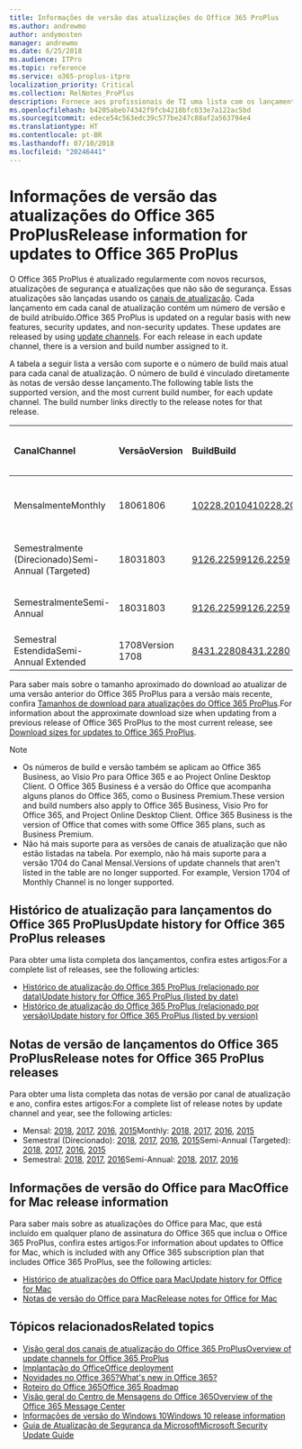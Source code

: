 ```yaml
---
title: Informações de versão das atualizações do Office 365 ProPlus
ms.author: andrewmo
author: andymosten
manager: andrewmo
ms.date: 6/25/2018
ms.audience: ITPro
ms.topic: reference
ms.service: o365-proplus-itpro
localization_priority: Critical
ms.collection: RelNotes_ProPlus
description: Fornece aos profissionais de TI uma lista com os lançamentos mais recentes para o Office 365 ProPlus para cada canal de atualização, e links para notas de versão e o histórico de atualizações
ms.openlocfilehash: b4205abeb74342f9fcb4218bfc033e7a122ac5bd
ms.sourcegitcommit: edece54c563edc39c577be247c88af2a563794e4
ms.translationtype: HT
ms.contentlocale: pt-BR
ms.lasthandoff: 07/10/2018
ms.locfileid: "20246441"
---
```

# <a name="release-information-for-updates-to-office-365-proplus"></a><span data-ttu-id="0518a-103">Informações de versão das atualizações do Office 365 ProPlus</span><span class="sxs-lookup"><span data-stu-id="0518a-103">Release information for updates to Office 365 ProPlus</span></span>

<span data-ttu-id="0518a-p101">O Office 365 ProPlus é atualizado regularmente com novos recursos, atualizações de segurança e atualizações que não são de segurança. Essas atualizações são lançadas usando os [canais de atualização](https://docs.microsoft.com/deployoffice/overview-of-update-channels-for-office-365-proplus). Cada lançamento em cada canal de atualização contém um número de versão e de build atribuído.</span><span class="sxs-lookup"><span data-stu-id="0518a-p101">Office 365 ProPlus is updated on a regular basis with new features, security updates, and non-security updates. These updates are released by using [update channels](https://docs.microsoft.com/deployoffice/overview-of-update-channels-for-office-365-proplus). For each release in each update channel, there is a version and build number assigned to it.</span></span> 

<span data-ttu-id="0518a-p102">A tabela a seguir lista a versão com suporte e o número de build mais atual para cada canal de atualização. O número de build é vinculado diretamente às notas de versão desse lançamento.</span><span class="sxs-lookup"><span data-stu-id="0518a-p102">The following table lists the supported version, and the most current build number, for each update channel. The build number links directly to the release notes for that release.</span></span> 

  
|<span data-ttu-id="0518a-109">**Canal**</span><span class="sxs-lookup"><span data-stu-id="0518a-109">**Channel**</span></span>|<span data-ttu-id="0518a-110">**Versão**</span><span class="sxs-lookup"><span data-stu-id="0518a-110">**Version**</span></span>|<span data-ttu-id="0518a-111">**Build**</span><span class="sxs-lookup"><span data-stu-id="0518a-111">**Build**</span></span>|<span data-ttu-id="0518a-112">**Data de lançamento**</span><span class="sxs-lookup"><span data-stu-id="0518a-112">**Release date**</span></span>|<span data-ttu-id="0518a-113">**Versão atual até**</span><span class="sxs-lookup"><span data-stu-id="0518a-113">**Current version supported until**</span></span>|
|:-----|:-----|:-----|:-----|:-----|
|<span data-ttu-id="0518a-114">Mensalmente</span><span class="sxs-lookup"><span data-stu-id="0518a-114">Monthly</span></span>  <br/> |<span data-ttu-id="0518a-115">1806</span><span class="sxs-lookup"><span data-stu-id="0518a-115">1806</span></span>  <br/> |[<span data-ttu-id="0518a-116">10228.20104</span><span class="sxs-lookup"><span data-stu-id="0518a-116">10228.20104</span></span>](monthly-channel-2018.md#version-1806-july-10)  <br/> | <span data-ttu-id="0518a-117">10 de julho de 2018</span><span class="sxs-lookup"><span data-stu-id="0518a-117">July 10, 2018</span></span>  <br/> |<span data-ttu-id="0518a-118">Lançamos a versão 1807</span><span class="sxs-lookup"><span data-stu-id="0518a-118">Version 1807 is released</span></span> <br/>|
|<span data-ttu-id="0518a-119">Semestralmente (Direcionado)</span><span class="sxs-lookup"><span data-stu-id="0518a-119">Semi-Annual (Targeted)</span></span>  <br/> |<span data-ttu-id="0518a-120">1803</span><span class="sxs-lookup"><span data-stu-id="0518a-120">1803</span></span>  <br/> |[<span data-ttu-id="0518a-121">9126.2259</span><span class="sxs-lookup"><span data-stu-id="0518a-121">9126.2259</span></span>](semi-annual-channel-targeted-2018.md#version-1803-july-10)  <br/> | <span data-ttu-id="0518a-122">10 de julho de 2018</span><span class="sxs-lookup"><span data-stu-id="0518a-122">July 10, 2018</span></span>  <br/> |<span data-ttu-id="0518a-123">11 de setembro de 2018</span><span class="sxs-lookup"><span data-stu-id="0518a-123">September 11, 2018</span></span> <br/>|
|<span data-ttu-id="0518a-124">Semestralmente</span><span class="sxs-lookup"><span data-stu-id="0518a-124">Semi-Annual</span></span> <br/> |<span data-ttu-id="0518a-125">1803</span><span class="sxs-lookup"><span data-stu-id="0518a-125">1803</span></span>  <br/> | [<span data-ttu-id="0518a-126">9126.2259</span><span class="sxs-lookup"><span data-stu-id="0518a-126">9126.2259</span></span>](semi-annual-channel-2018.md#version-1803-july-10) <br/> |<span data-ttu-id="0518a-127">10 de julho de 2018</span><span class="sxs-lookup"><span data-stu-id="0518a-127">July 10, 2018</span></span>  <br/> |<span data-ttu-id="0518a-128">11 de setembro de 2018</span><span class="sxs-lookup"><span data-stu-id="0518a-128">September 11, 2018</span></span> <br/>|
|<span data-ttu-id="0518a-129">Semestral Estendida</span><span class="sxs-lookup"><span data-stu-id="0518a-129">Semi-Annual Extended</span></span> <br/> |<span data-ttu-id="0518a-130">1708</span><span class="sxs-lookup"><span data-stu-id="0518a-130">Version 1708</span></span>  <br/> |[<span data-ttu-id="0518a-131">8431.2280</span><span class="sxs-lookup"><span data-stu-id="0518a-131">8431.2280</span></span>](semi-annual-channel-2018.md#version-1708-july-10)  <br/> | <span data-ttu-id="0518a-132">10 de julho de 2018</span><span class="sxs-lookup"><span data-stu-id="0518a-132">July 10, 2018</span></span>  <br/> |<span data-ttu-id="0518a-133">12 de março de 2019</span><span class="sxs-lookup"><span data-stu-id="0518a-133">March 12, 2019</span></span> <br/>|

<span data-ttu-id="0518a-134">Para saber mais sobre o tamanho aproximado do download ao atualizar de uma versão anterior do Office 365 ProPlus para a versão mais recente, confira [Tamanhos de download para atualizações do Office 365 ProPlus](download-sizes-office365-proplus-updates.md).</span><span class="sxs-lookup"><span data-stu-id="0518a-134">For information about the approximate download size when updating from a previous release of Office 365 ProPlus to the most current release, see [Download sizes for updates to Office 365 ProPlus](download-sizes-office365-proplus-updates.md).</span></span>

> [!NOTE]
> - <span data-ttu-id="0518a-p103">Os números de build e versão também se aplicam ao Office 365 Business, ao Visio Pro para Office 365 e ao Project Online Desktop Client. O Office 365 Business é a versão do Office que acompanha alguns planos do Office 365, como o Business Premium.</span><span class="sxs-lookup"><span data-stu-id="0518a-p103">These version and build numbers also apply to Office 365 Business, Visio Pro for Office 365, and Project Online Desktop Client. Office 365 Business is the version of Office that comes with some Office 365 plans, such as Business Premium.</span></span>
> - <span data-ttu-id="0518a-p104">Não há mais suporte para as versões de canais de atualização que não estão listadas na tabela. Por exemplo, não há mais suporte para a versão 1704 do Canal Mensal.</span><span class="sxs-lookup"><span data-stu-id="0518a-p104">Versions of update channels that aren't listed in the table are no longer supported. For example, Version 1704 of Monthly Channel is no longer supported.</span></span> 


## <a name="update-history-for-office-365-proplus-releases"></a><span data-ttu-id="0518a-139">Histórico de atualização para lançamentos do Office 365 ProPlus</span><span class="sxs-lookup"><span data-stu-id="0518a-139">Update history for Office 365 ProPlus releases</span></span>

<span data-ttu-id="0518a-140">Para obter uma lista completa dos lançamentos, confira estes artigos:</span><span class="sxs-lookup"><span data-stu-id="0518a-140">For a complete list of releases, see the following articles:</span></span>
 - [<span data-ttu-id="0518a-141">Histórico de atualização do Office 365 ProPlus (relacionado por data)</span><span class="sxs-lookup"><span data-stu-id="0518a-141">Update history for Office 365 ProPlus (listed by date)</span></span>](update-history-office365-proplus-by-date.md)
 - [<span data-ttu-id="0518a-142">Histórico de atualização do Office 365 ProPlus (relacionado por versão)</span><span class="sxs-lookup"><span data-stu-id="0518a-142">Update history for Office 365 ProPlus (listed by version)</span></span>](update-history-office365-proplus-by-version.md)

## <a name="release-notes-for-office-365-proplus-releases"></a><span data-ttu-id="0518a-143">Notas de versão de lançamentos do Office 365 ProPlus</span><span class="sxs-lookup"><span data-stu-id="0518a-143">Release notes for Office 365 ProPlus releases</span></span>

<span data-ttu-id="0518a-144">Para obter uma lista completa das notas de versão por canal de atualização e ano, confira estes artigos:</span><span class="sxs-lookup"><span data-stu-id="0518a-144">For a complete list of release notes by update channel and year, see the following articles:</span></span>
 - <span data-ttu-id="0518a-145">Mensal: [2018](monthly-channel-2018.md), [2017](monthly-channel-2017.md), [2016](monthly-channel-2016.md), [2015](monthly-channel-2015.md)</span><span class="sxs-lookup"><span data-stu-id="0518a-145">Monthly: [2018](monthly-channel-2018.md), [2017](monthly-channel-2017.md), [2016](monthly-channel-2016.md), [2015](monthly-channel-2015.md)</span></span>
 - <span data-ttu-id="0518a-146">Semestral (Direcionado): [2018](semi-annual-channel-targeted-2018.md), [2017](semi-annual-channel-targeted-2017.md), [2016](semi-annual-channel-targeted-2016.md), [2015](semi-annual-channel-targeted-2015.md)</span><span class="sxs-lookup"><span data-stu-id="0518a-146">Semi-Annual (Targeted): [2018](semi-annual-channel-targeted-2018.md), [2017](semi-annual-channel-targeted-2017.md), [2016](semi-annual-channel-targeted-2016.md), [2015](semi-annual-channel-targeted-2015.md)</span></span>
 - <span data-ttu-id="0518a-147">Semestral: [2018](semi-annual-channel-2018.md), [2017](semi-annual-channel-2017.md), [2016](semi-annual-channel-2016.md)</span><span class="sxs-lookup"><span data-stu-id="0518a-147">Semi-Annual: [2018](semi-annual-channel-2018.md), [2017](semi-annual-channel-2017.md), [2016](semi-annual-channel-2016.md)</span></span>

## <a name="office-for-mac-release-information"></a><span data-ttu-id="0518a-148">Informações de versão do Office para Mac</span><span class="sxs-lookup"><span data-stu-id="0518a-148">Office for Mac release information</span></span>

<span data-ttu-id="0518a-149">Para saber mais sobre as atualizações do Office para Mac, que está incluído em qualquer plano de assinatura do Office 365 que inclua o Office 365 ProPlus, confira estes artigos:</span><span class="sxs-lookup"><span data-stu-id="0518a-149">For information about updates to Office for Mac, which is included with any Office 365 subscription plan that includes Office 365 ProPlus, see the following articles:</span></span>
 - [<span data-ttu-id="0518a-150">Histórico de atualizações do Office para Mac</span><span class="sxs-lookup"><span data-stu-id="0518a-150">Update history for Office for Mac</span></span>](update-history-office-for-mac.md)
 - [<span data-ttu-id="0518a-151">Notas de versão do Office para Mac</span><span class="sxs-lookup"><span data-stu-id="0518a-151">Release notes for Office for Mac</span></span>](release-notes-office-for-mac.md)


## <a name="related-topics"></a><span data-ttu-id="0518a-152">Tópicos relacionados</span><span class="sxs-lookup"><span data-stu-id="0518a-152">Related topics</span></span>

- [<span data-ttu-id="0518a-153">Visão geral dos canais de atualização do Office 365 ProPlus</span><span class="sxs-lookup"><span data-stu-id="0518a-153">Overview of update channels for Office 365 ProPlus</span></span>](https://docs.microsoft.com/deployoffice/overview-of-update-channels-for-office-365-proplus)
- [<span data-ttu-id="0518a-154">Implantação do Office</span><span class="sxs-lookup"><span data-stu-id="0518a-154">Office deployment</span></span>](https://docs.microsoft.com/deployoffice/)
- [<span data-ttu-id="0518a-155">Novidades no Office 365?</span><span class="sxs-lookup"><span data-stu-id="0518a-155">What's new in Office 365?</span></span>](https://support.office.com/article/95c8d81d-08ba-42c1-914f-bca4603e1426)
- [<span data-ttu-id="0518a-156">Roteiro do Office 365</span><span class="sxs-lookup"><span data-stu-id="0518a-156">Office 365 Roadmap</span></span>](https://products.office.com/business/office-365-roadmap)
- [<span data-ttu-id="0518a-157">Visão geral do Centro de Mensagens do Office 365</span><span class="sxs-lookup"><span data-stu-id="0518a-157">Overview of the Office 365 Message Center</span></span>](https://support.office.com/article/38fb3333-bfcc-4340-a37b-deda509c2093)
- [<span data-ttu-id="0518a-158">Informações de versão do Windows 10</span><span class="sxs-lookup"><span data-stu-id="0518a-158">Windows 10 release information</span></span>](https://www.microsoft.com/itpro/windows-10/release-information)
- [<span data-ttu-id="0518a-159">Guia de Atualização de Segurança da Microsoft</span><span class="sxs-lookup"><span data-stu-id="0518a-159">Microsoft Security Update Guide</span></span>](https://portal.msrc.microsoft.com/)